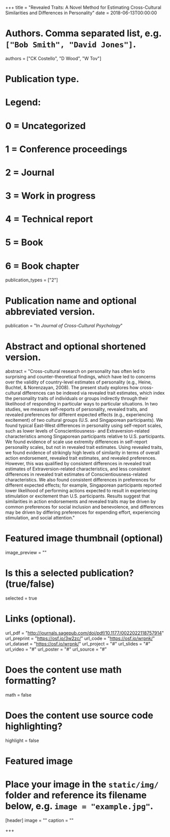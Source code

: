 +++
title = "Revealed Traits: A Novel Method for Estimating Cross-Cultural Similarities and Differences in Personality"
date = 2018-06-13T00:00:00

# Authors. Comma separated list, e.g. `["Bob Smith", "David Jones"]`.
authors = ["CK Costello", "D Wood", "W Tov"]

# Publication type.
# Legend:
# 0 = Uncategorized
# 1 = Conference proceedings
# 2 = Journal
# 3 = Work in progress
# 4 = Technical report
# 5 = Book
# 6 = Book chapter
publication_types = ["2"]

# Publication name and optional abbreviated version.
publication = "In *Journal of Cross-Cultural Psychology*"

# Abstract and optional shortened version.
abstract = "Cross-cultural research on personality has often led to surprising and counter-theoretical findings, which have led to concerns over the validity of country-level estimates of personality (e.g., Heine, Buchtel, & Norenzayan, 2008). The present study explores how cross-cultural differences can be indexed via revealed trait estimates, which index the personality traits of individuals or groups indirectly through their likelihood of responding in particular ways to particular situations. In two studies, we measure self-reports of personality, revealed traits, and revealed preferences for different expected effects (e.g., experiencing excitement) of two cultural groups (U.S. and Singaporean participants). We found typical East-West differences in personality using self-report scales, such as lower levels of Conscientiousness- and Extraversion-related characteristics among Singaporean participants relative to U.S. participants. We found evidence of scale use extremity differences in self-report personality scales, but not in revealed trait estimates. Using revealed traits, we found evidence of strikingly high levels of similarity in terms of overall action endorsement, revealed trait estimates, and revealed preferences. However, this was qualified by consistent differences in revealed trait estimates of Extraversion-related characteristics, and less consistent differences in revealed trait estimates of Conscientiousness-related characteristics. We also found consistent differences in preferences for different expected effects; for example, Singaporean participants reported lower likelihood of performing actions expected to result in experiencing stimulation or excitement than U.S. participants.  Results suggest that similarities in action endorsements and revealed traits may be driven by common preferences for social inclusion and benevolence, and differences may be driven by differing preferences for expending effort, experiencing stimulation, and social attention."

# Featured image thumbnail (optional)
image_preview = ""

# Is this a selected publication? (true/false)
selected = true

# Links (optional).
url_pdf = "http://journals.sagepub.com/doi/pdf/10.1177/0022022118757914"
url_preprint = "https://osf.io/3w2zc/"
url_code = "https://osf.io/wrpnk/"
url_dataset = "https://osf.io/wrpnk/"
url_project = "#"
url_slides = "#"
url_video = "#"
url_poster = "#"
url_source = "#"

# Does the content use math formatting?
math = false

# Does the content use source code highlighting?
highlight = false

# Featured image
# Place your image in the `static/img/` folder and reference its filename below, e.g. `image = "example.jpg"`.
[header]
image = ""
caption = ""

+++

